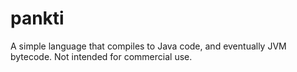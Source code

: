 pankti
======

A simple language that compiles to Java code, and eventually JVM bytecode. Not intended for commercial use.
